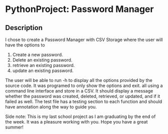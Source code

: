 # PythonProject: Password Manager

## Description

I chose to create a Password Manager with CSV Storage where the user will have the options to 

1. Create a new password.
2. Delete an existing password. 
3. retrieve an existing password. 
4. update an existing password. 

The user will be able to run -h to display all the options provided by the source code. It was programed to only show the options and exit. 
all using a command line interface and store in a CSV. It should display a message whether the password was created, deleted, retrieved, or updated, and if it failed as well. 
The test file has a testing section to each function and should have annotation along the way to guide you. 

Side note: This is my last school project as I am graduating by the end of the week. It was a pleasure working with you. Hope you have a great summer! 
